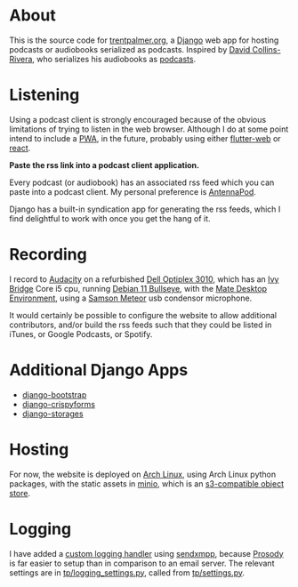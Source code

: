 # About
This is the source code for [trentpalmer.org](https://trentpalmer.org),
a [Django](https://www.djangoproject.com/) web app for hosting podcasts
or audiobooks serialized as podcasts.
Inspired by [David Collins-Rivera](https://hackerpublicradio.org/eps.php?id=1933),
who serializes his audiobooks as [podcasts](https://stardrifter.podbean.com/).

# Listening
Using a podcast client is strongly encouraged because of the obvious limitations
of trying to listen in the web browser. Although I do at some point intend to include
a [PWA](https://en.wikipedia.org/wiki/Progressive_web_application),
in the future, probably using either [flutter-web](https://flutter.dev/web)
or [react](https://reactjs.org/).

**Paste the rss link into a podcast client application.**

Every podcast (or audiobook) has an associated rss feed which you can paste into
a podcast client. My personal preference is [AntennaPod](https://antennapod.org/).

Django has a built-in syndication app for generating the rss feeds, which I find
delightful to work with once you get the hang of it.

# Recording
I record to [Audacity](https://www.audacityteam.org/) on a refurbished
[Dell Optiplex 3010](https://www.amazon.com/Dell-3010-Performance-Certified-Refurbished/dp/B07C3H4KSX/0),
which has an [Ivy Bridge](https://en.wikipedia.org/wiki/Ivy_Bridge_(microarchitecture))
Core i5 cpu, running [Debian 11 Bullseye](https://www.debian.org/intro/why_debian), 
with the [Mate Desktop Environment](https://mate-desktop.org/), using a
[Samson Meteor](https://www.amazon.com/Samson-Meteor-Studio-Condenser-Microphone/dp/B004MF39YS)
usb condensor microphone.

It would certainly be possible to configure the website to allow additional contributors, and/or
build the rss feeds such that they could be listed in iTunes, or Google Podcasts, or Spotify.

# Additional Django Apps
* [django-bootstrap](https://pypi.org/project/django-bootstrap4/)
* [django-crispyforms](https://pypi.org/project/django-crispy-forms/)
* [django-storages](https://pypi.org/project/django-storages/)

# Hosting
For now, the website is deployed on [Arch Linux](https://archlinux.org/),
using Arch Linux python packages,
with the static assets in
[minio](https://min.io/), which is an
[s3-compatible object store](https://en.wikipedia.org/wiki/Amazon_S3).

# Logging
I have added a
[custom logging handler](https://github.com/TrentSPalmer/trentpalmerdotorg/blob/master/tp/sendxmpp_handler.py)
using [sendxmpp](https://sendxmpp.hostname.sk/),
because [Prosody](https://prosody.im/) is far easier to setup than in comparison to
an email server. The relevant settings are in
[tp/logging_settings.py](https://github.com/TrentSPalmer/trentpalmerdotorg/blob/master/tp/logging_settings.py),
called from [tp/settings.py](https://github.com/TrentSPalmer/trentpalmerdotorg/blob/master/tp/settings.py).

